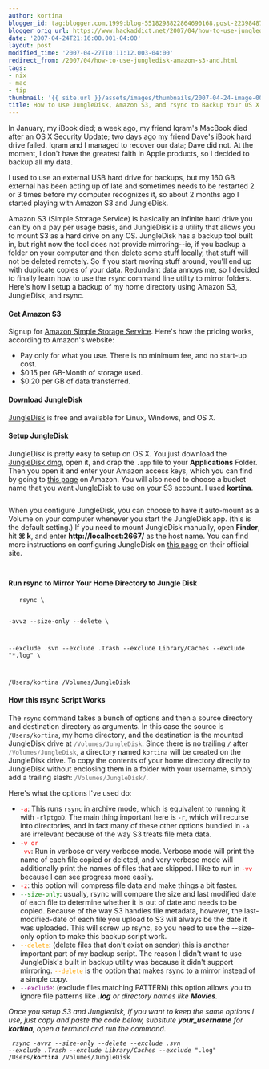 ```yaml
---
author: kortina
blogger_id: tag:blogger.com,1999:blog-5518298822864690168.post-2239848718210182883
blogger_orig_url: https://www.hackaddict.net/2007/04/how-to-use-jungledisk-amazon-s3-and.html
date: '2007-04-24T21:16:00.001-04:00'
layout: post
modified_time: '2007-04-27T10:11:12.003-04:00'
redirect_from: /2007/04/how-to-use-jungledisk-amazon-s3-and.html
tags:
- nix
- mac
- tip
thumbnail: '{{ site.url }}/assets/images/thumbnails/2007-04-24-image-0000.jpg'
title: How to Use JungleDisk, Amazon S3, and rsync to Backup Your OS X Home Directory
---
```


<p>  In January, my iBook died; a week ago, my friend Iqram's MacBook died after an OS X Security Update; two days ago my friend Dave's iBook hard drive failed.  Iqram and I managed to recover our data; Dave did not.  At the moment, I don't have the greatest faith in Apple products, so I decided to backup all my data. </p> <p>  I used to use an external USB hard drive for backups, but my 160 GB external has been acting up of late and sometimes needs to be restarted 2 or 3 times before my computer recognizes it, so about 2 months ago I started playing with Amazon S3 and JungleDisk. </p> <p>Amazon S3 (Simple Storage Service) is basically an infinite hard drive you can by on a pay per usage basis, and JungleDisk is a utility that allows you to mount S3 as a hard drive on any OS.  JungleDisk has a backup tool built in, but right now the tool does not provide mirroring--ie, if you backup a folder on your computer and then delete some stuff locally, that stuff will not be deleted remotely.  So if you start moving stuff around, you'll end up with duplicate copies of your data.  Redundant data annoys me, so I decided to finally learn how to use the <code>rsync</code> command line utility to mirror folders.  Here's how I setup a backup of my home directory using Amazon S3, JungleDisk, and rsync.</p> <h4>Get Amazon S3</h4> <p>Signup for <a href="http://www.amazon.com/gp/browse.html?node=16427261">Amazon Simple Storage Service</a>.  Here's how the pricing works, according to Amazon's website:</p> <ul> <li>Pay only for what you use. There is no minimum fee, and no start-up cost.</li> <li>$0.15 per GB-Month of storage used.</li> <li>$0.20 per GB of data transferred.</li> </ul> <h4>Download JungleDisk</h4> <p><a href="http://jungledisk.com/download.shtml">JungleDisk</a> is free and available for Linux, Windows, and OS X.</p> <h4>Setup JungleDisk</h4> <p>JungleDisk is pretty easy to setup on OS X.  You just download the <a href="http://downloads.jungledisk.com/jungledisk/JungleDiskBeta.dmg">JungleDisk dmg</a>, open it, and drap the <code>.app</code> file to your <b>Applications</b> Folder.  Then you open it and enter your Amazon access keys, which you can find by going to <a href="https://aws-portal.amazon.com/gp/aws/developer/account/index.html?action=access-key">this page</a> on Amazon.  You will also need to choose a bucket name that you want JungleDisk to use on your S3 account.  I used <b>kortina</b>.</p> <img alt="" border="0" id="BLOGGER_PHOTO_ID_5057166169665782930" src="{{ site.url }}/assets/images/posts/2007-04-24-image-0000.jpg" style="display:block; margin:0px auto 10px; text-align:center; "/> <p>When you configure JungleDisk, you can choose to have it auto-mount as a Volume on your computer whenever you start the JungleDisk app. (this is the default setting.)  If you need to mount JungleDisk manually, open <b>Finder</b>, hit <b>⌘ k</b>, and enter <b>http://localhost:2667/</b> as the host name.  You can find more instructions on configuring JungleDisk on <a href="http://jungledisk.com/macinstall.shtml">this page</a> on their official site.</p> <img alt="" border="0" id="BLOGGER_PHOTO_ID_5057166474608460962" src="{{ site.url }}/assets/images/posts/2007-04-24-image-0001.png" style="display:block; margin:0px auto 10px; text-align:center; "/> <img alt="" border="0" id="BLOGGER_PHOTO_ID_5057167870472832178" src="{{ site.url }}/assets/images/posts/2007-04-24-image-0002.png" style="display:block; margin:0px auto 10px; text-align:center; "/> <h4>Run rsync to Mirror Your Home Directory to Jungle Disk</h4> <p> <code>   rsync \

 -avvz   --size-only   --delete  \

 --exclude .svn --exclude .Trash --exclude Library/Caches --exclude "*.log"  \

/Users/kortina  /Volumes/JungleDisk  </code> </p> <h4>How this rsync Script Works</h4> <p>  The <code>rsync</code> command takes a bunch of options and then a source directory and  destination directory  as arguments.  In this case the source is <code>/Users/kortina</code>, my home directory, and the destination is the mounted JungleDisk drive at <code style="color:#666;">/Volumes/JungleDisk</code>.  Since there is no trailing <code>/</code> after <code style="color:#666;">/Volumes/JungleDisk</code>, a directory named <code>kortina</code> will be created on the JungleDisk drive.  To copy the contents of your home directory directly to JungleDisk without enclosing them in a folder with your username, simply add a trailing slash: <code style="color:#666;">/Volumes/JungleDisk/</code>. </p> <p>  Here's what the options I've used do: </p> <ul> <li><code style="color:red;">-a</code>: This runs <code>rsync</code> in archive mode, which is equivalent to running it with <code>-rlptgoD</code>.  The main thing important here is <code>-r</code>, which will recurse into directories, and in fact many of these other options bundled in <code>-a</code> are irrelevant because of the way S3 treats file meta data.</li> <li><code style="color:red;">-v or -vv</code>: Run in verbose or very verbose mode.  Verbose mode will print the name of each file copied or deleted, and very verbose mode will additionally print the names of files that are skipped.  I like to run in <code style="color:red;">-vv</code> because I can see progress more easily.</li> <li><code style="color:red;">-z</code>: this option will compress file data and make things a bit faster.</li> <li><code style="color:green;">--size-only</code>: usually, rsync will compare the size and last modified date of each file to determine whether it is out of date and needs to be copied.  Because of the way S3 handles file metadata, however, the last-modified-date of each file you upload to S3 will always be the date it was uploaded.  This will screw up rsync, so you need to use the --size-only option to make this backup script work.</li> <li><code style="color:orange;">--delete</code>: (delete files that don't exist on sender) this is another important part of my backup script.  The reason I didn't want to use JungleDisk's built in backup utility was because it didn't support mirroring.  <code style="color:orange;">--delete</code> is the option that makes rsync to a mirror instead of a simple copy.</li> <li><code style="color:purple;">--exclude</code>: (exclude files matching PATTERN) this option allows you to ignore file patterns like <b>*.log</b> or directory names like <b>Movies</b>.</li> </ul> <p>Once you setup S3 and Jungledisk, if you want to keep the same options I use, just copy and paste the code below, subsitute <b>your_username</b> for <b>kortina</b>, open a terminal and run the command.</p> <p> <code>   rsync  -avvz   --size-only   --delete   --exclude .svn --exclude .Trash --exclude Library/Caches --exclude "*.log"  /Users/<b>kortina</b>  /Volumes/JungleDisk  </code> </p>
